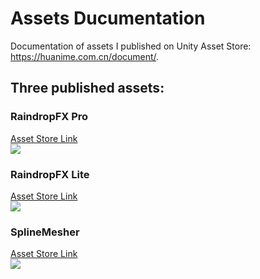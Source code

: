 # Assets Ducumentation
Documentation of assets I published on Unity Asset Store: https://huanime.com.cn/document/.  

## Three published assets:
### RaindropFX Pro
[Asset Store Link](http://u3d.as/1rjA)  
![](https://github.com/RIPmr/document/raw/master/docs/_pics/Covers/RaindropFXPro.png)

### RaindropFX Lite
[Asset Store Link](http://u3d.as/14V0)  
![](https://github.com/RIPmr/document/raw/master/docs/_pics/Covers/RaindropFXLite.png)

### SplineMesher
[Asset Store Link](http://u3d.as/1yiU)  
![](https://github.com/RIPmr/document/raw/master/docs/_pics/Covers/SplineMesher.png)
